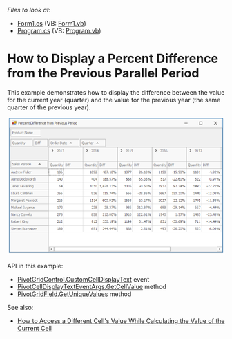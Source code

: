 <!-- default file list -->
*Files to look at*:

* [Form1.cs](./CS/WindowsApplication3/Form1.cs) (VB: [Form1.vb](./VB/WindowsApplication3/Form1.vb))
* [Program.cs](./CS/WindowsApplication3/Program.cs) (VB: [Program.vb](./VB/WindowsApplication3/Program.vb))
<!-- default file list end -->
# How to Display a Percent Difference from the Previous Parallel Period

This example demonstrates how to display the difference between the value for the current year (quarter) and the value for the previous year (the same quarter of the previous year).

![screenshot](https://github.com/DevExpress-Examples/getting-a-summary-value-for-a-previous-period-while-calculating-the-current-one-e2125/blob/18.2.4%2B/images/screenshot.png)

API in this example:

* [PivotGridControl.CustomCellDisplayText](http://docs.devexpress.com/WindowsForms/DevExpress.XtraPivotGrid.PivotGridControl.CustomCellDisplayText) event
* [PivotCellDisplayTextEventArgs.GetCellValue](https://docs.devexpress.com/WPF/DevExpress.Xpf.PivotGrid.PivotCellBaseEventArgs.GetCellValue(System.Object---System.Object---DevExpress.Xpf.PivotGrid.PivotGridField)) method
* [PivotGridField.GetUniqueValues](https://docs.devexpress.com/CoreLibraries/DevExpress.XtraPivotGrid.PivotGridFieldBase.GetUniqueValues.overloads) method

See also:

* [How to Access a Different Cell's Value While Calculating the Value of the Current Cell](https://github.com/DevExpress-Examples/how-to-access-other-cell-value-while-calculating-the-current-cell-e1110#how-to-access-other-cell-value-while-calculating-the-current-cell)
